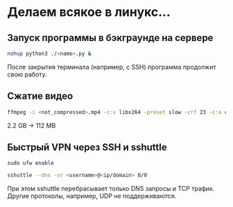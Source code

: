 # Делаем всякое в линукс...

## Запуск программы в бэкграунде на сервере

```bash
nohup python3 ./<name>.py &
```

После закрытия терминала (например, с SSH) программа продолжит свою работу.

## Сжатие видео

```bash
ffmpeg -i <not_compressed>.mp4 -c:v libx264 -preset slow -crf 23 -c:a copy <compressed>.mp4
```

2.2 GB -> 112 MB

## Быстрый VPN через SSH и sshuttle

```
sudo ufw enable
```

```bash
sshuttle --dns -vr <username>@<ip/domain> 0/0
```

При этом sshuttle перебрасывает только DNS запросы и TCP трафик. Другие протоколы, например, UDP не поддерживаются.

